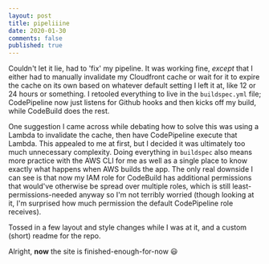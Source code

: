 ```yaml
---
layout: post
title: pipeliiine
date: 2020-01-30
comments: false
published: true
---
```


Couldn't let it lie, had to 'fix' my pipeline. It was working fine, _except_ that I either had to manually invalidate my Cloudfront cache or wait for it to expire the cache on its own based on whatever default setting I left it at, like 12 or 24 hours or something. I retooled everything to live in the `buildspec.yml` file; CodePipeline now just listens for Github hooks and then kicks off my build, while CodeBuild does the rest.

One suggestion I came across while debating how to solve this was using a Lambda to invalidate the cache, then have CodePipeline execute that Lambda. This appealed to me at first, but I decided it was ultimately too much unnecessary complexity. Doing everything in `buildspec` also means more practice with the AWS CLI for me as well as a single place to know exactly what happens when AWS builds the app. The only real downside I can see is that now my IAM role for CodeBuild has additional permissions that would've otherwise be spread over multiple roles, which is still least-permissions-needed anyway so I'm not terribly worried (though looking at it, I'm surprised how much permission the default CodePipeline role receives).

Tossed in a few layout and style changes while I was at it, and a custom (short) readme for the repo.

Alright, **now** the site is finished-enough-for-now 😃
